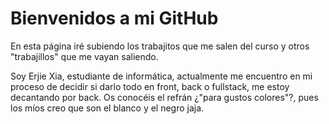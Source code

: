 <h1>Bienvenidos a mi GitHub</h1>
<p>En esta página iré subiendo los trabajitos que me salen del curso y otros "trabajillos" que me vayan saliendo.</p>
<p>Soy Erjie Xia, estudiante de informática, actualmente me encuentro en mi proceso de decidir si darlo todo en front, back o fullstack, me estoy decantando por back. Os conocéis el refrán ¿"para gustos colores"?, 
pues los míos creo que son el blanco y el negro jaja.</p>
